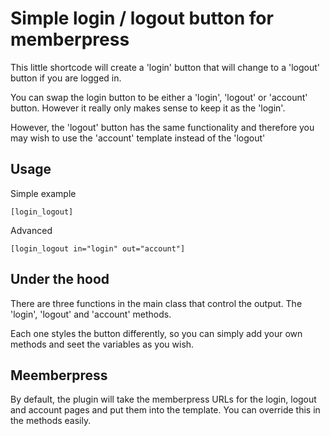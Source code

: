 # Simple login / logout button for memberpress

This little shortcode will create a 'login' button that will change to a 'logout' button if you are logged in.

You can swap the login button to be either a 'login', 'logout' or 'account' button. However it really only makes sense to keep it as the 'login'.

However, the 'logout' button has the same functionality and therefore you may wish to use the 'account' template instead of the 'logout'

## Usage

Simple example

    [login_logout]

Advanced

    [login_logout in="login" out="account"]

## Under the hood

There are three functions in the main class that control the output. The 'login', 'logout' and 'account' methods.

Each one styles the button differently, so you can simply add your own methods and seet the variables as you wish.

## Meemberpress

By default, the plugin will take the memberpress URLs for the login, logout and account pages and put them into the template. You can override this in the methods easily.